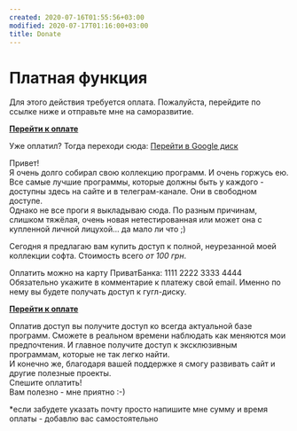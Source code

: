 ```yaml
---
created: 2020-07-16T01:55:56+03:00
modified: 2020-07-17T01:16:00+03:00
title: Donate
---
```


# Платная функция

Для этого действия требуется оплата. Пожалуйста, перейдите по ссылке ниже и отправьте мне на саморазвитие. 

[**Перейти к оплате**](https://send.monobank.ua/jar/2Zk6tzkyGd)

Уже оплатил? Тогда переходи сюда: 
[Перейти в Google диск](#)  

Привет!  
Я очень долго собирал свою коллекцию программ. И очень горжусь ею. Все самые лучшие программы, которые должны быть у каждого - доступны здесь на сайте и в телеграм-канале. Они в свободном доступе.  
Однако не все проги я выкладываю сюда. По разным причинам, слишком тяжёлая, очень новая нетестированная или может она с купленной личной лицухой... да мало ли что ;)  

Сегодня я предлагаю вам купить доступ к  полной, неурезанной моей коллекции софта. Стоимость всего _от 100 грн_. 

Оплатить можно на карту ПриватБанка: 1111 2222 3333 4444  
Обязательно укажите в комментарие к платежу свой email. Именно по нему вы будете получать доступ к гугл-диску.

[**Перейти к оплате**](https://send.monobank.ua/jar/2Zk6tzkyGd)

Оплатив доступ вы получите доступ ко всегда актуальной базе программ. Сможете в реальном времени наблюдать как меняются мои предпочтения. И главное получите доступ к эксклюзивным программам, которые не так легко найти.  
И конечно же, благодаря вашей поддержке я смогу развивать сайт и другие полезные проекты.  
Спешите оплатить!  
Вам полезно - мне приятно :-)

\*если забудете указать почту просто напишите мне сумму и время оплаты - добавлю вас самостоятельно